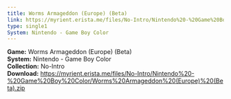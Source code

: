 ```yaml
---
title: Worms Armageddon (Europe) (Beta)
link: https://myrient.erista.me/files/No-Intro/Nintendo%20-%20Game%20Boy%20Color/Worms%20Armageddon%20(Europe)%20(Beta).zip
type: single1
System: Nintendo - Game Boy Color
---
```

<b>Game:</b> Worms Armageddon (Europe) (Beta)<br>
<b>System:</b> Nintendo - Game Boy Color<br>
<b>Collection:</b> No-Intro<br>
<b>Download:</b> https://myrient.erista.me/files/No-Intro/Nintendo%20-%20Game%20Boy%20Color/Worms%20Armageddon%20(Europe)%20(Beta).zip